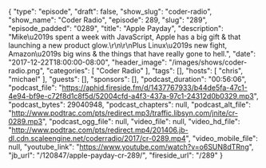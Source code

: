 {
  "type": "episode",
  "draft": false,
  "show_slug": "coder-radio",
  "show_name": "Coder Radio",
  "episode": 289,
  "slug": "289",
  "episode_padded": "0289",
  "title": "Apple Payday",
  "description": "Mike\u2019s spent a week with JavaScript, Apple has a big gift & that launching a new product glow.\r\n\r\nPlus Linux\u2019s new fight, Amazon\u2019s big wins & the things that have really gone to hell.",
  "date": "2017-12-22T18:00:00-08:00",
  "header_image": "/images/shows/coder-radio.png",
  "categories": [
    "Coder Radio"
  ],
  "tags": [],
  "hosts": [
    "chris",
    "michael"
  ],
  "guests": [],
  "sponsors": [],
  "podcast_duration": "00:56:06",
  "podcast_file": "https://aphid.fireside.fm/d/1437767933/b44de5fa-47c1-4e94-bf9e-c72f8d1c8f5d/52004cfd-a4f3-437a-97c1-24312d0b0329.mp3",
  "podcast_bytes": 29040948,
  "podcast_chapters": null,
  "podcast_alt_file": "http://www.podtrac.com/pts/redirect.mp3/traffic.libsyn.com/jnite/cr-0289.mp3",
  "podcast_ogg_file": null,
  "video_file": null,
  "video_hd_file": "http://www.podtrac.com/pts/redirect.mp4/201406.jb-dl.cdn.scaleengine.net/coderradio/2017/cr-0289.mp4",
  "video_mobile_file": null,
  "youtube_link": "https://www.youtube.com/watch?v=o6SUN8dTRng",
  "jb_url": "/120847/apple-payday-cr-289/",
  "fireside_url": "/289"
}

